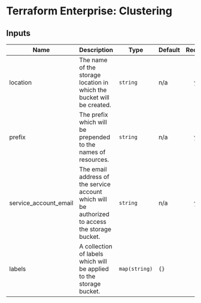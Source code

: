 # Terraform Enterprise: Clustering

## Inputs

| Name | Description | Type | Default | Required |
|------|-------------|------|---------|:-----:|
| location | The name of the storage location in which the bucket will be created. | `string` | n/a | yes |
| prefix | The prefix which will be prepended to the names of resources. | `string` | n/a | yes |
| service\_account\_email | The email address of the service account which will be authorized to access the storage bucket. | `string` | n/a | yes |
| labels | A collection of labels which will be applied to the storage bucket. | `map(string)` | `{}` | no |

